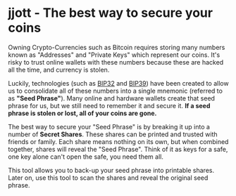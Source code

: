 jjott - The best way to secure your coins
====

Owning Crypto-Currencies such as Bitcoin requires storing many numbers known as "Addresses" and "Private Keys" which represent our coins. It's risky to trust online wallets with these numbers because these are hacked all the time, and currency is stolen.

Luckily, technologies (such as [BIP32](https://github.com/bitcoin/bips/blob/master/bip-0032.mediawiki) and [BIP39](https://github.com/bitcoin/bips/blob/master/bip-0039.mediawiki)) have been created to allow us to consolidate all of these numbers into a single mnemonic (referred to as **"Seed Phrase"**). Many online and hardware wallets create that seed phrase for us, but we still need to remember it and secure it. **If a seed phrase is stolen or lost, all of your coins are gone.**

The best way to secure your "Seed Phrase" is by breaking it up into a number of **Secret Shares**. These shares can be printed and trusted with friends or family. Each share means nothing on its own, but when combined together, shares will reveal the "Seed Phrase". Think of it as keys for a safe, one key alone can't open the safe, you need them all.

This tool allows you to back-up your seed phrase into printable shares. Later on, use this tool to scan the shares and reveal the original seed phrase.
